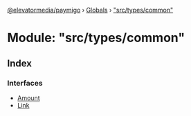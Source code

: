 [@elevatormedia/paymigo](../README.md) › [Globals](../globals.md) › ["src/types/common"](_src_types_common_.md)

# Module: "src/types/common"

## Index

### Interfaces

-   [Amount](../interfaces/_src_types_common_.amount.md)
-   [Link](../interfaces/_src_types_common_.link.md)
